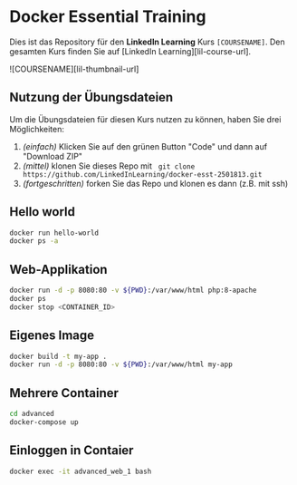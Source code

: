 # Docker Essential Training

Dies ist das Repository für den **LinkedIn Learning** Kurs `[COURSENAME]`. Den gesamten Kurs finden Sie auf [LinkedIn Learning][lil-course-url].

![COURSENAME][lil-thumbnail-url] 

## Nutzung der Übungsdateien
Um die Übungsdateien für diesen Kurs nutzen zu können, haben Sie drei Möglichkeiten:
1. _(einfach)_ Klicken Sie auf den grünen Button "Code" und dann auf "Download ZIP"
2. _(mittel)_ klonen Sie dieses Repo mit ```
git clone https://github.com/LinkedInLearning/docker-esst-2501813.git```
3. _(fortgeschritten)_ forken Sie das Repo und klonen es dann (z.B. mit ssh)


## Hello world
```bash
docker run hello-world
docker ps -a
```

## Web-Applikation
```bash
docker run -d -p 8080:80 -v ${PWD}:/var/www/html php:8-apache
docker ps
docker stop <CONTAINER_ID>
```
## Eigenes Image
```bash
docker build -t my-app .
docker run -d -p 8080:80 -v ${PWD}:/var/www/html my-app
```

## Mehrere Container
```bash
cd advanced
docker-compose up
```

## Einloggen in Contaier
```bash
docker exec -it advanced_web_1 bash
```